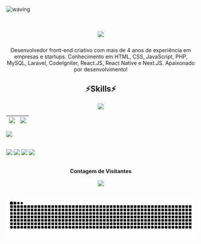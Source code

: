 ![waving](https://capsule-render.vercel.app/api?type=waving&height=120&color=3F5FF0)

<h1 align="center">
<img src="https://readme-typing-svg.herokuapp.com/?font=Righteous&size=35&center=true&vCenter=true&width=500&height=70&duration=4000&lines=Olá!+👋;+Meu+nome+é+Greco!;Tenho+23+anos;Moro+em+Barretos+SP;" />
</h1>

<div align="center">
Desenvolvedor front-end criativo com mais de 4 anos de experiência em empresas e startups. Conhecimento em HTML, CSS, JavaScript, PHP, MySQL, Laravel, CodeIgniter, React.JS, React Native e Next.JS. Apaixonado por desenvolvimento!
</div>

<h2 align="center" >⚡Skills⚡</h2>

<div align="center" >
  <img src="https://skillicons.dev/icons?i=react,bootstrap,html,css,javascript,vscode,github,figma,tailwind,git,typescript,next,flutter,php,mysql" />
</div>

| ![](http://github-profile-summary-cards.vercel.app/api/cards/profile-details?username=GrecoPeres&theme=dark) | ![](https://github-readme-streak-stats.herokuapp.com/?user=GrecoPeres&hide_border=true&date_format=M%20j%5B%2C%20Y%5D&background=151515&stroke=2D3742&ring=049feb&fire=049feb&currStreakNum=fff&sideNums=049feb&currStreakLabel=049feb&sideLabels=fff&dates=fff) |
| :-: | :-: |

<div>
   	<!--<a href="https://github.com/GrecoPeres">
	<img height="180em" src="https://github-readme-stats.vercel.app/api?username=GrecoPeres&show_icons=true&theme=algolia&include_all_commits=true&count_private=true"/>
	<img width="41%" height="195px" src="https://github-readme-stats.vercel.app/api/top-langs/?username=GrecoPeres&layout=compact&hide_border=true&title_color=00b8e4&text_color=00b8e4&bg_color=0d1117" />-->

![](https://github-readme-activity-graph.vercel.app/graph?username=GrecoPeres&theme=react-dark)
</div>
  
##

<div>
     <a href="https://my-portfolio-greco.vercel.app/" target="_blank"><img src="https://img.shields.io/badge/website-000000?style=for-the-badge&logo=About.me&logoColor=white" target="_blank"></a>
     <a href="https://www.linkedin.com/in/greco-fernando-873038207" target="_blank"><img src="https://img.shields.io/badge/-LinkedIn-%230077B5?style=for-the-badge&logo=linkedin&logoColor=white" target="_blank"></a>
  	 <a href="https://www.instagram.com/grecoperes" target="_blank"><img src="https://img.shields.io/badge/-Instagram-%23E4405F?style=for-the-badge&logo=instagram&logoColor=white" target="_blank"></a>
  	 <a href = "mailto:grecofernando.mp@gmail.com"><img src="https://img.shields.io/badge/-Gmail-%23333?style=for-the-badge&logo=gmail&logoColor=white" target="_blank"></a>
</div>

<div align="center">
<br>
<p align="centre"><b>Contagem de Visitantes</b></p>  
<p align="center"><img align="center" src="https://profile-counter.glitch.me/{GrecoPeres}/count.svg" /></p> 
<br>
</div>

<picture>
  <source media="(prefers-color-scheme: dark)" srcset="https://raw.githubusercontent.com/GrecoPeres/GrecoPeres/output/github-contribution-grid-snake-dark.svg">
  <source media="(prefers-color-scheme: light)" srcset="https://raw.githubusercontent.com/GrecoPeres/GrecoPeres/output/github-contribution-grid-snake.svg">
  <img alt="github contribution grid snake animation" src="https://raw.githubusercontent.com/GrecoPeres/GrecoPeres/output/github-contribution-grid-snake.svg">
</picture>
<br><br>

